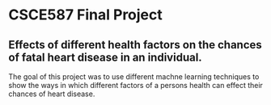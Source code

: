 # CSCE587 Final Project
## Effects of different health factors on the chances of fatal heart disease in an individual.

The goal of this project was to use different machne learning techniques to show the ways in which different factors of a persons health can effect their chances of 
heart disease.
